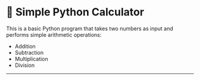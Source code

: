 # 🧮 Simple Python Calculator

This is a basic Python program that takes two numbers as input and performs simple arithmetic operations:  
- Addition  
- Subtraction  
- Multiplication  
- Division  

---
